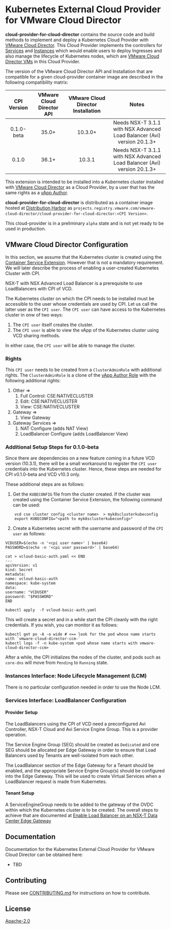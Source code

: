 # Kubernetes External Cloud Provider for VMware Cloud Director

**cloud-provider-for-cloud-director** contains the source code and build methods to implement and deploy a Kubernetes Cloud Provider with [VMware Cloud Director](https://www.vmware.com/products/cloud-director.html). This Cloud Provider implements the controllers for [Services](https://kubernetes.io/docs/concepts/architecture/cloud-controller/#service-controller) and [Instances](https://kubernetes.io/docs/concepts/architecture/cloud-controller/#node-controller) which would enable users to deploy Ingresses and also manage the lifecycle of Kubernetes nodes, which are [VMware Cloud Director VMs](https://docs.vmware.com/en/VMware-Cloud-Director/10.0/com.vmware.vcloud.tenantportal.doc/GUID-8F806B38-2489-4D36-82FF-B23BAFC3B294.html) in this Cloud Provider.

The version of the VMware Cloud Director API and Installation that are compatible for a given cloud-provider container image are described in the following compatibility matrix:

| CPI Version | VMware Cloud Director API | VMware Cloud Director Installation | Notes |
| :---------: | :-----------------------: | :--------------------------------: | :---: |
| 0.1.0-beta | 35.0+ | 10.3.0+ | Needs NSX-T 3.1.1 with NSX Advanced Load Balancer (Avi) version 20.1.3+ |
| 0.1.0 | 36.1+ | 10.3.1 | Needs NSX-T 3.1.1 with NSX Advanced Load Balancer (Avi) version 20.1.3+ |

This extension is intended to be installed into a Kubernetes cluster installed with [VMware Cloud Director](https://www.vmware.com/products/cloud-director.html) as a Cloud Provider, by a user that has the same rights as a [vApp Author](https://docs.vmware.com/en/VMware-Cloud-Director/9.7/com.vmware.vcloud.admin.doc/GUID-BC504F6B-3D38-4F25-AACF-ED584063754F.html).

**cloud-provider-for-cloud-director** is distributed as a container image hosted at [Distribution Harbor](https://projects.registry.vmware.com) as `projects.registry.vmware.com/vmware-cloud-director/cloud-provider-for-cloud-director:<CPI Version>`.

This cloud-provider is in a preliminary `alpha` state and is not yet ready to be used in production.

## VMware Cloud Director Configuration

In this section, we assume that the Kubernetes cluster is created using the [Container Service Extension](https://github.com/vmware/container-service-extension). However that is not a mandatory requirement. We will later describe the process of enabling a user-created Kubernetes Cluster with CPI.

NSX-T with NSX Advanced Load Balancer is a prerequisite to use LoadBalancers with CPI of VCD. 

The Kubernetes cluster on which the CPI needs to be installed must be accessible to the user whose credentials are used by CPI. Let us call the latter user as the `CPI user`.
The `CPI user` can have access to the Kubernetes cluster in onw of two ways:
1. The `CPI user` itself creates the cluster.
2. The `CPI user` is able to view the vApp of the Kubernetes cluster using VCD sharing methods.

In either case, the `CPI user` will be able to manage the cluster.

### Rights
This `CPI user` needs to be created from a `ClusterAdminRole` with additional rights. The `ClusterAdminRole` is a clone of the [vApp Author Role](https://docs.vmware.com/en/VMware-Cloud-Director/9.7/com.vmware.vcloud.admin.doc/GUID-BC504F6B-3D38-4F25-AACF-ED584063754F.html) with the following additional rights: 
1. Other =>
   1. Full Control: CSE:NATIVECLUSTER
   2. Edit: CSE:NATIVECLUSTER
   3. View: CSE:NATIVECLUSTER
2. Gateway =>
   1. View Gateway
3. Gateway Services =>
   1. NAT Configure (adds NAT View)
   2. LoadBalancer Configure (adds LoadBalancer View)

### Additional Setup Steps for 0.1.0-beta
Since there are dependencies on a new feature coming in a future VCD version (10.3.1), there will be a small workaround to register the `CPI user` credentials into the Kubernetes cluster. Hence, these steps are needed for CPI v0.1.0-beta and VCD v10.3 only.

These additional steps are as follows:
1. Get the `KUBECONFIG` file from the cluster created. If the cluster was created using the Container Service Extension, the following command can be used:
```
    vcd cse cluster config <cluster name>  > myk8sclusterkubeconfig
    export KUBECONFIG="<path to myk8sclusterkubeconfig>"
```
2. Create a Kubernetes secret with the username and password of the `CPI user` as follows:
```
VCDUSER=$(echo -n '<cpi user name>' | base64)
PASSWORD=$(echo -n '<cpi user password>' | base64)

cat > vcloud-basic-auth.yaml << END
---
apiVersion: v1
kind: Secret
metadata:
name: vcloud-basic-auth
namespace: kube-system
data:
username: "VCDUSER"
password: "$PASSWORD"
END

kubectl apply  -f vcloud-basic-auth.yaml
```   
This will create a secret and in a while start the CPI cleanly with the right credentials. If you wish, you can monitor it as follows:
```
kubectl get po -A -o wide # <== look for the pod whose name starts with `vmware-cloud-director-ccm-`
kubectl logs -f -n kube-system <pod whose name starts with vmware-cloud-director-ccm>
```

After a while, the CPI initializes the nodes of the cluster, and pods such as `core-dns` will move from `Pending` to `Running` state.


### Instances Interface: Node Lifecycle Management (LCM)
There is no particular configuration needed in order to use the Node LCM.

### Services Interface: LoadBalancer Configuration

#### Provider Setup
The LoadBalancers using the CPI of VCD need a preconfigured Avi Controller, NSX-T Cloud and Avi Service Engine Group. This is a provider operation.

The Service Engine Group (SEG) should be created as `Dedicated` and one SEG should be allocated per Edge Gateway in order to ensure that Load Balancers used by Tenants are well-isolated from each other.

The LoadBalancer section of the Edge Gateway for a Tenant should be enabled, and the appropriate Service Engine Group(s) should be configured into the Edge Gateway. This will be used to create Virtual Services when a LoadBalancer request is made from Kubernetes.

#### Tenant Setup
A ServiceEngineGroup needs to be added to the gateway of the OVDC within which the Kubernetes cluster is to be created. The overall steps to achieve that are documented at [Enable Load Balancer on an NSX-T Data Center Edge Gateway](https://docs.vmware.com/en/VMware-Cloud-Director/10.2/VMware-Cloud-Director-Service-Provider-Admin-Portal-Guide/GUID-1784B96B-20F8-4E4D-BF33-86D2264EDBCF.html)

## Documentation

Documentation for the Kubernetes External Cloud Provider for VMware Cloud Director can be obtained here:
* TBD


## Contributing

Please see [CONTRIBUTING.md](CONTRIBUTING.md) for instructions on how to contribute.


## License

[Apache-2.0](LICENSE.txt)
